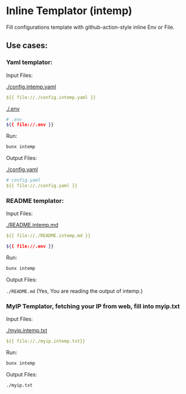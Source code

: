 # Inline Templator (intemp)

Fill configurations template with github-action-style inline Env or File.

## Use cases:

### Yaml templator:

Input Files:

[./config.intemp.yaml]([/config.intemp.yaml)

```yaml
${{ file://./config.intemp.yaml }}
```

[./.env](./.env)

```sh
# .env
${{ file://.env }}
```

Run:

```bash
bunx intemp
```

Output Files:

[./config.yaml](./config.yaml)

```yaml
# config.yaml
${{ file://./config.yaml }}
```

### README templator:

Input Files:

[./README.intemp.md](./README.intemp.md)

```yaml
${{ file://./README.intemp.md }}
```

```sh
${{ file://.env }}
```

Run:

```bash
bunx intemp
```

Output Files:

`./README.md` (Yes, You are reading the output of intemp.)

### MyIP Templator, fetching your IP from web, fill into myip.txt

Input Files:

[./myip.intemp.txt](./myip.intemp.txt)

```yaml
${{ file://./myip.intemp.txt}}
```

Run:

```bash
bunx intemp
```

Output Files:

`./myip.txt`
